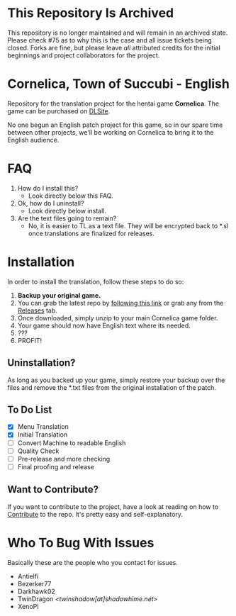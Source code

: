# This Repository Is Archived

This repository is no longer maintained and will remain in an archived state. Please check #75 as to why this is the case and all issue tickets being closed. Forks are fine, but please leave *all* attributed credits for the initial beginnings and project collaborators for the project.

# Cornelica, Town of Succubi - English

Repository for the translation project for the hentai game **Cornelica**. The game can be purchased on [DLSite](http://www.dlsite.com/ecchi-eng/work/=/product_id/RE211399.html).

No one begun an English patch project for this game, so in our spare time between other projects, we'll be working on Cornelica to bring it to the English audience.

# FAQ

1. How do I install this?
    * Look directly below this FAQ.
2. Ok, how do I uninstall?
	* Look directly below install.
3. Are the text files going to remain?
	* No, it is easier to TL as a text file. They will be encrypted back to \*.sl once translations are finalized for releases.

# Installation

In order to install the translation, follow these steps to do so:

1. **Backup your original game.**
2. You can grab the latest repo by [following this link](https://github.com/TwinDragon/cornelica-translation/archive/master.zip) or grab any from the [Releases](https://github.com/TwinDragon/cornelica-translation/releases) tab.
3. Once downloaded, simply unzip to your main Cornelica game folder.
4. Your game should now have English text where its needed.
5. ???
6. PROFIT!

## Uninstallation?

As long as you backed up your game, simply restore your backup over the files and remove the \*.txt files from the original installation of the patch.

## To Do List

- [x] Menu Translation
- [x] Initial Translation
- [ ] Convert Machine to readable English
- [ ] Quality Check
- [ ] Pre-release and more checking
- [ ] Final proofing and release

## Want to Contribute?

If you want to contribute to the project, have a look at reading on how to [Contribute](https://github.com/TwinDragon/cornelica-translation/blob/master/CONTRIBUTING.md) to the repo. It's pretty easy and self-explanatory.

# Who To Bug With Issues

Basically these are the people who you contact for issues.

* Antielfi
* Bezerker77
* Darkhawk02
* TwinDragon *<twinshadow[at]shadowhime.net>*
* XenoPI
